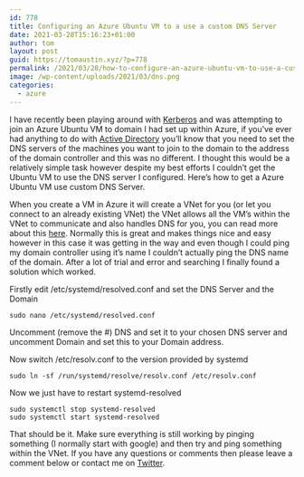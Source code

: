 ```yaml
---
id: 778
title: Configuring an Azure Ubuntu VM to a use a custom DNS Server
date: 2021-03-28T15:16:23+01:00
author: tom
layout: post
guid: https://tomaustin.xyz/?p=778
permalink: /2021/03/28/how-to-configure-an-azure-ubuntu-vm-to-use-a-custom-dns-server/
image: /wp-content/uploads/2021/03/dns.png
categories:
  - azure
---
```

I have recently been playing around with [Kerberos](https://en.wikipedia.org/wiki/Kerberos_(protocol)) and was attempting to join an Azure Ubuntu VM to domain I had set up within Azure, if you&#8217;ve ever had anything to do with [Active Directory](https://docs.microsoft.com/en-us/windows-server/identity/ad-ds/get-started/virtual-dc/active-directory-domain-services-overview) you&#8217;ll know that you need to set the DNS servers of the machines you want to join to the domain to the address of the domain controller and this was no different. I thought this would be a relatively simple task however despite my best efforts I couldn&#8217;t get the Ubuntu VM to use the DNS server I configured. Here&#8217;s how to get a Azure Ubuntu VM use custom DNS Server.

When you create a VM in Azure it will create a VNet for you (or let you connect to an already existing VNet) the VNet allows all the VM&#8217;s within the VNet to communicate and also handles DNS for you, you can read more about this [here](https://docs.microsoft.com/en-us/azure/virtual-network/virtual-networks-name-resolution-for-vms-and-role-instances). Normally this is great and makes things nice and easy however in this case it was getting in the way and even though I could ping my domain controller using it&#8217;s name I couldn&#8217;t actually ping the DNS name of the domain. After a lot of trial and error and searching I finally found a solution which worked.

Firstly edit /etc/systemd/resolved.conf and set the DNS Server and the Domain

<pre class="wp-block-code"><code>sudo nano /etc/systemd/resolved.conf</code></pre>

Uncomment (remove the #) DNS and set it to your chosen DNS server and uncomment Domain and set this to your Domain address.

Now switch /etc/resolv.conf to the version provided by systemd

<pre class="wp-block-code"><code>sudo ln -sf /run/systemd/resolve/resolv.conf /etc/resolv.conf</code></pre>

Now we just have to restart systemd-resolved

<pre class="wp-block-code"><code>sudo systemctl stop systemd-resolved
sudo systemctl start systemd-resolved</code></pre>

That should be it. Make sure everything is still working by pinging something (I normally start with google) and then try and ping something within the VNet. If you have any questions or comments then please leave a comment below or contact me on [Twitter](https://twitter.com/tomaustin700).